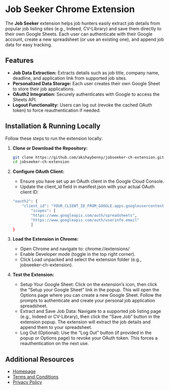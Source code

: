 # Job Seeker Chrome Extension

The **Job Seeker** extension helps job hunters easily extract job details from popular job listing sites (e.g., Indeed, CV-Library) and save them directly to their own Google Sheets. Each user can authenticate with their Google account, create a new spreadsheet (or use an existing one), and append job data for easy tracking.

## Features

-   **Job Data Extraction:** Extracts details such as job title, company name, deadline, and application link from supported job sites.
-   **Personalized Data Storage:** Each user creates their own Google Sheet to store their job applications.
-   **OAuth2 Integration:** Securely authenticates with Google to access the Sheets API.
-   **Logout Functionality:** Users can log out (revoke the cached OAuth token) to force reauthentication if needed.

## Installation & Running Locally

Follow these steps to run the extension locally:

1.  **Clone or Download the Repository:**
    ```bash
    git clone https://github.com/akshaybenny/jobseeker-ch-extension.git
    cd jobseeker-ch-extension
    ```
2.  **Configure OAuth Client:**

    -   Ensure you have set up an OAuth client in the Google Cloud Console.
    -   Update the client_id field in manifest.json with your actual OAuth client ID:

    ```bash
    "oauth2": {
        "client_id": "YOUR_CLIENT_ID_FROM_GOOGLE.apps.googleusercontent.com",
            "scopes": [
            "https://www.googleapis.com/auth/spreadsheets",
            "https://www.googleapis.com/auth/userinfo.email"
            ]
    }
    ```

3.  **Load the Extension in Chrome:**

    -   Open Chrome and navigate to: chrome://extensions/
    -   Enable Developer mode (toggle in the top right corner).
    -   Click Load unpacked and select the extension folder (e.g., jobseeker-ch-extension).

4.  **Test the Extension:**
    -   Setup Your Google Sheet:
        Click on the extension’s icon, then click the “Setup your Google Sheet” link in the popup. This will open the Options page where you can create a new Google Sheet. Follow the prompts to authenticate and create your personal job application spreadsheet.
    -   Extract and Save Job Data:
        Navigate to a supported job listing page (e.g., Indeed or CV-Library), then click the “Save Job” button in the extension popup. The extension will extract the job details and append them to your spreadsheet.
    -   Log Out (Optional):
        Use the “Log Out” button (if provided in the popup or Options page) to revoke your OAuth token. This forces a reauthentication on the next use.

## Additional Resources

-   [Homepage](https://akshaybenny.github.io/jobseeker-ch-extension/)
-   [Terms and Conditions](https://akshaybenny.github.io/jobseeker-ch-extension/terms-and-conditions.html)
-   [Privacy Policy](https://akshaybenny.github.io/jobseeker-ch-extension/privacy-policy.html)
